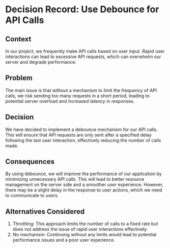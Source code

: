 # Decision Record: Use Debounce for API Calls

## Context
In our project, we frequently make API calls based on user input. Rapid user interactions can lead to excessive API requests, which can overwhelm our server and degrade performance.

## Problem
The main issue is that without a mechanism to limit the frequency of API calls, we risk sending too many requests in a short period, leading to potential server overload and increased latency in responses.

## Decision
We have decided to implement a debounce mechanism for our API calls. This will ensure that API requests are only sent after a specified delay following the last user interaction, effectively reducing the number of calls made.

## Consequences
By using debounce, we will improve the performance of our application by minimizing unnecessary API calls. This will lead to better resource management on the server side and a smoother user experience. However, there may be a slight delay in the response to user actions, which we need to communicate to users.

## Alternatives Considered
1. Throttling: This approach limits the number of calls to a fixed rate but does not address the issue of rapid user interactions effectively.
2. No mechanism: Continuing without any limits would lead to potential performance issues and a poor user experience.